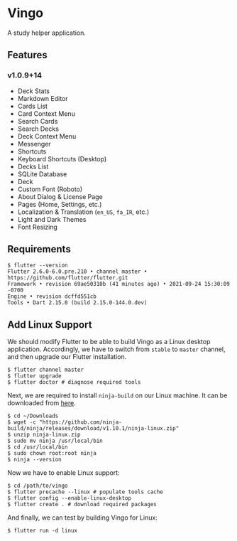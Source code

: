# Vingo

A study helper application.

## Features

### v1.0.9+14

- Deck Stats
- Markdown Editor
- Cards List
- Card Context Menu
- Search Cards
- Search Decks
- Deck Context Menu
- Messenger
- Shortcuts
- Keyboard Shortcuts (Desktop)
- Decks List
- SQLite Database
- Deck
- Custom Font (Roboto)
- About Dialog & License Page
- Pages (Home, Settings, etc.)
- Localization & Translation (`en_US`, `fa_IR`, etc.)
- Light and Dark Themes
- Font Resizing

## Requirements

```shell
$ flutter --version
Flutter 2.6.0-6.0.pre.210 • channel master • https://github.com/flutter/flutter.git
Framework • revision 69ae50310b (41 minutes ago) • 2021-09-24 15:30:09 -0700
Engine • revision dcffd551cb
Tools • Dart 2.15.0 (build 2.15.0-144.0.dev)
```

## Add Linux Support

We should modify Flutter to be able to build Vingo as a Linux desktop application. Accordingly, we have to switch from `stable` to `master` channel, and then upgrade our Flutter installation.

```shell
$ flutter channel master
$ flutter upgrade
$ flutter doctor # diagnose required tools
```

Next, we are required to install `ninja-build` on our Linux machine. It can be downloaded from [here](https://github.com/ninja-build/ninja/releases).

```shell
$ cd ~/Downloads
$ wget -c "https://github.com/ninja-build/ninja/releases/download/v1.10.1/ninja-linux.zip"
$ unzip ninja-linux.zip
$ sudo mv ninja /usr/local/bin
$ cd /usr/local/bin
$ sudo chown root:root ninja
$ ninja --version
```

Now we have to enable Linux support:

```shell
$ cd /path/to/vingo
$ flutter precache --linux # populate tools cache
$ flutter config --enable-linux-desktop
$ flutter create . # download required packages
```

And finally, we can test by building Vingo for Linux:

```shell
$ flutter run -d linux
```